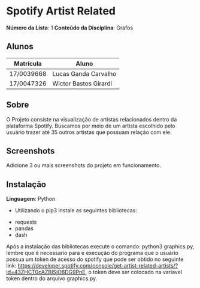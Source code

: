 

# Spotify Artist Related

**Número da Lista**: 1
**Conteúdo da Disciplina**: Grafos

## Alunos
|Matrícula | Aluno |
| -- | -- |
| 17/0039668  |  Lucas Ganda Carvalho  |
| 17/0047326  |  Wictor Bastos Girardi |

## Sobre 
O Projeto consiste na visualização de artistas relacionados dentro da plataforma Spotify. Buscamos por meio de um artista escolhido pelo usuário trazer até 35 outros artistas que possuam relação com ele.

## Screenshots
Adicione 3 ou mais screenshots do projeto em funcionamento.

## Instalação 
**Linguagem**: Python<br>
- Utilizando o pip3 instale as seguintes bibliotecas: 
* requests
* pandas 
* dash

Após a instalação das bibliotecas execute o comando: python3 graphics.py, lembre que é necessario para e execução do programa que o usuário possua um token de acesso do spotify que pode ser obtido no seguinte link: https://developer.spotify.com/console/get-artist-related-artists/?id=43ZHCT0cAZBISjO8DG9PnE, o token deve ser colocado na variavel token dentro do arquivo graphics.py.   



